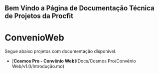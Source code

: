 ## Bem Vindo a Página de Documentação Técnica de Projetos da Procfit
# ConvenioWeb

Segue abaixo projetos com documentação dísponivel.

- [**Cosmos Pro - Convênio Web**](Docs/Cosmos Pro/Convênio Web/v1.0/Introdução.md)
